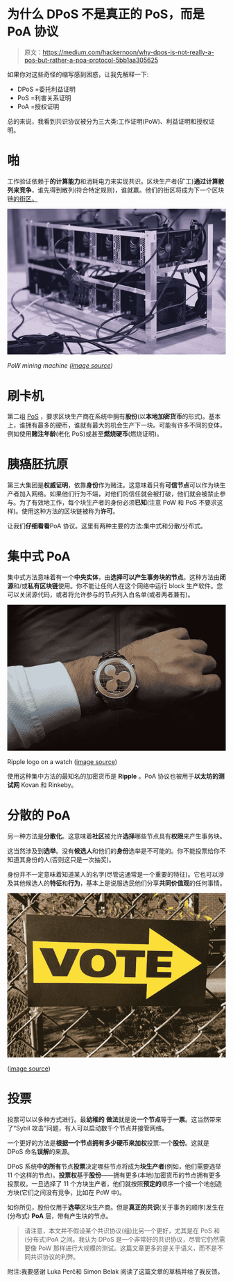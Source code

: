 # 为什么 DPoS 不是真正的 PoS，而是 PoA 协议

> 原文：<https://medium.com/hackernoon/why-dpos-is-not-really-a-pos-but-rather-a-poa-protocol-5bb1aa305625>

如果你对这些奇怪的缩写感到困惑，让我先解释一下:

*   DPoS =委托利益证明
*   PoS =利害关系证明
*   PoA =授权证明

总的来说，我看到共识协议被分为三大类:工作证明(PoW)、利益证明和授权证明。

# 啪

工作验证依赖于**的计算能力**和消耗电力来实现共识。区块生产者(矿工)**通过计算散列来竞争**，谁先得到散列(符合特定规则)，谁就赢。他们的街区将成为下一个区块链[的街区。](https://hackernoon.com/tagged/blockchain)

![](img/89a3df2fa93b1c1e5fec1a8cbd54f233.png)

*PoW mining machine (*[*image source*](https://www.maxpixel.net/Blockchain-Market-Digital-Mining-Farm-The-Ethereum-2852024)*)*

# 刷卡机

第二组 [PoS](https://hackernoon.com/tagged/pos) ，要求区块生产商在系统中拥有**股份**(以**本地加密货币**的形式)。基本上，谁拥有最多的硬币，谁就有最大的机会生产下一块。可能有许多不同的变体，例如使用**赌注年龄**(老化 PoS)或甚至**燃烧硬币**(燃烧证明)。

# 胰癌胚抗原

第三大集团是**权威证明**，依靠**身份**作为赌注。这意味着只有**可信节点**可以作为块生产者加入网络。如果他们行为不端，对他们的信任就会被打破，他们就会被禁止参与。为了有效地工作，每个块生产者的身份必须**已知**(注意 PoW 和 PoS 不要求这样)。使用这种方法的区块链被称为**许可**。

让我们**仔细看看**PoA 协议。这里有两种主要的方法:集中式和分散/分布式。

# 集中式 PoA

集中式方法意味着有一个**中央实体**，由**选择可以产生事务块的节点**。这种方法由**闭源**和/或**私有区块链**使用。你不能让任何人在这个网络中运行 block 生产软件。您可以关闭源代码，或者将允许参与的节点列入白名单(或者两者兼有)。

![](img/eec47cbfcce1120d3031d3dbe0bd63f6.png)

Ripple logo on a watch ([image source](https://www.maxpixel.net/Hand-Cryptocurrency-Watch-Ripple-Man-3085141))

使用这种集中方法的最知名的加密货币是 **Ripple** 。PoA 协议也被用于**以太坊的测试网** Kovan 和 Rinkeby。

# 分散的 PoA

另一种方法是**分散化**。这意味着**社区**被允许**选择**哪些节点具有**权限**来产生事务块。

这当然涉及到**选举**。没有**候选人**和他们的**身份**选举是不可能的。你不能投票给你不知道其身份的人(否则这只是一次抽奖)。

身份并不一定意味着知道某人的名字(尽管这通常是一个重要的特征)。它也可以涉及其他候选人的**特征**和**行为**，基本上是说服选民他们分享**共同价值观**的任何事情。

![](img/d02e1498182d0ec4f9f0c443c5c934f9.png)

([image source](https://www.maxpixel.net/Vote-Voting-Choice-Democracy-Election-Sign-661888))

# 投票

投票可以以多种方式进行。最**幼稚的** **做法**就是说**一个节点**等于**一票**。这当然带来了“Sybil 攻击”问题，有人可以启动数千个节点并接管网络。

一个更好的方法是**根据一个节点拥有多少硬币来加权**投票:一个**股份**。这就是 DPoS 命名**误解**的来源。

DPoS 系统**中的所有**节点**投票**决定哪些节点将成为**块生产者**(例如，他们需要选举 11 个这样的节点)。**投票权**基于**股份**——拥有更多(本地)加密货币的节点拥有更多投票权。一旦选择了 11 个方块生产者，他们就按照**预定的**顺序一个接一个地创造方块(它们之间没有竞争，比如在 PoW 中)。

如你所见，股份仅用于**选举**区块生产商。但是**真正的共识**(关于事务的顺序)发生在(分布式) **PoA** 层，带有产生块的节点。

> 请注意，本文并不假设某个共识协议(组)比另一个更好，尤其是在 PoS 和(分布式)PoA 之间。我认为 DPoS 是一个非常好的共识协议，尽管它仍然需要像 PoW 那样进行大规模的测试。这篇文章更多的是关于语义，而不是不同共识协议的利弊。

附注:我要感谢 Luka Perč和 Simon Belak 阅读了这篇文章的草稿并给了我反馈。
